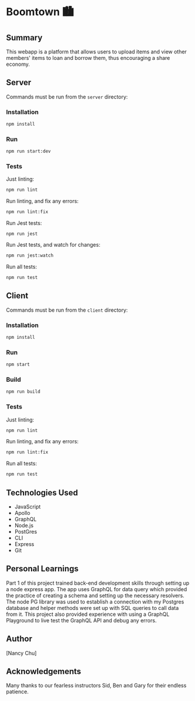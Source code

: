 # Boomtown 🏙

## Summary

This webapp is a platform that allows users to upload items and view other members' items to loan and borrow them, thus encouraging a share economy.

## Server

Commands must be run from the `server` directory:

### Installation

```bash
npm install
```

### Run

```bash
npm run start:dev
```

### Tests

Just linting:

```bash
npm run lint
```

Run linting, and fix any errors:

```bash
npm run lint:fix
```

Run Jest tests:

```
npm run jest
```

Run Jest tests, and watch for changes:

```bash
npm run jest:watch
```

Run all tests:

```bash
npm run test
```

## Client

Commands must be run from the `client` directory:

### Installation

```bash
npm install
```

### Run

```bash
npm start
```

### Build

```bash
npm run build
```

### Tests

Just linting:

```bash
npm run lint
```

Run linting, and fix any errors:

```bash
npm run lint:fix
```

Run all tests:

```bash
npm run test
```

## Technologies Used

- JavaScript
- Apollo
- GraphQL
- Node.js
- PostGres
- CLI
- Express
- Git

## Personal Learnings

Part 1 of this project trained back-end development skills through setting up a node express app. The app uses GraphQL for data query which provided the practice of creating a schema and setting up the necessary resolvers. The node PG library was used to establish a connection with my Postgres database and helper methods were set up with SQL queries to call data from it. This project also provided experience with using a GraphQL Playground to live test the GraphQL API and debug any errors.

## Author

[Nancy Chu]

## Acknowledgements

Many thanks to our fearless instructors Sid, Ben and Gary for their endless patience.
